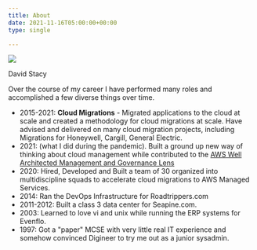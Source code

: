 ```yaml
---
title: About
date: 2021-11-16T05:00:00+00:00
type: single

---
```

![](/dave.jpeg)

David Stacy

Over the course of my career I have performed many roles and accomplished a few diverse things over time.

* 2015-2021:  **Cloud Migrations** - Migrated applications to the cloud at scale and created a methodology for cloud migrations at scale.  Have advised and delivered on many cloud migration projects, including Migrations for Honeywell, Cargill, General Electric.
* 2021: (what I did during the pandemic). Built a ground up new way of thinking about cloud management while contributed to the [AWS Well Architected Management and Governance Lens](https://docs.aws.amazon.com/wellarchitected/latest/management-and-governance-lens/management-and-governance-lens.html?did=wp_card&trk=wp_card)
* 2020: Hired, Developed and Built a team of 30 organized into multidiscipline squads to accelerate cloud migrations to AWS Managed Services.
* 2014:  Ran the DevOps Infrastructure for Roadtrippers.com
* 2011-2012:  Built a class 3 data center for Seapine.com.
* 2003:  Learned to love vi and unix while running the ERP systems for Evenflo.
* 1997:  Got a "paper" MCSE with very little real IT experience and somehow convinced Digineer to try me out as a junior sysadmin.